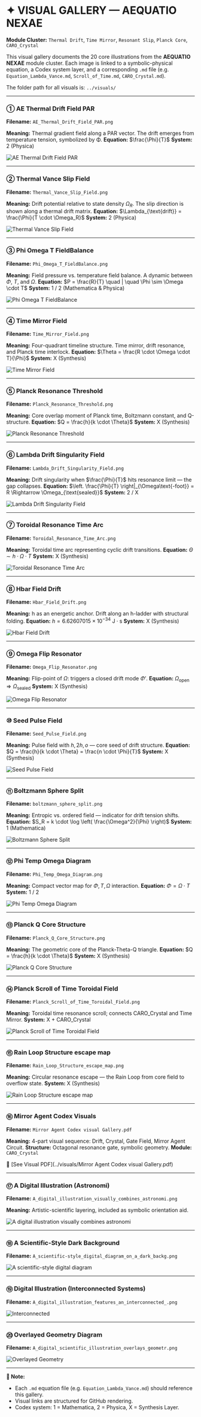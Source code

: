 # ✦ VISUAL GALLERY — AEQUATIO NEXAE

**Module Cluster:** `Thermal Drift`, `Time Mirror`, `Resonant Slip`, `Planck Core`, `CARO_Crystal`

This visual gallery documents the 20 core illustrations from the **AEQUATIO NEXAE** module cluster. Each image is linked to a symbolic-physical equation, a Codex system layer, and a corresponding `.md` file (e.g. `Equation_Lambda_Vance.md`, `Scroll_of_Time.md`, `CARO_Crystal.md`).

The folder path for all visuals is: `../visuals/`

---

### ① AE Thermal Drift Field PAR

**Filename:** `AE_Thermal_Drift_Field_PAR.png`

**Meaning:** Thermal gradient field along a PAR vector. The drift emerges from temperature tension, symbolized by Φ.
**Equation:** $\frac{\Phi}{T}$
**System:** 2 (Physica)

![AE Thermal Drift Field PAR](./visuals/AE_Thermal_Drift_Field_PAR.png)

---

### ② Thermal Vance Slip Field

**Filename:** `Thermal_Vance_Slip_Field.png`

**Meaning:** Drift potential relative to state density $\Omega_R$. The slip direction is shown along a thermal drift matrix.
**Equation:** $\Lambda_{\text{drift}} = \frac{\Phi}{T \cdot \Omega_R}$
**System:** 2 (Physica)

![Thermal Vance Slip Field](./visuals/Thermal_Vance_Slip_Field.png)

---

### ③ Phi Omega T FieldBalance

**Filename:** `Phi_Omega_T_FieldBalance.png`

**Meaning:** Field pressure vs. temperature field balance. A dynamic between $\Phi$, $T$, and $\Omega$.
**Equation:** $P = \frac{R}{T} \quad | \quad \Phi \sim \Omega \cdot T$
**System:** 1 / 2 (Mathematica & Physica)

![Phi Omega T FieldBalance](./visuals/Phi_Omega_T_FieldBalance.png)

---

### ④ Time Mirror Field

**Filename:** `Time_Mirror_Field.png`

**Meaning:** Four-quadrant timeline structure. Time mirror, drift resonance, and Planck time interlock.
**Equation:** $\Theta = \frac{R \cdot \Omega \cdot T}{\Phi}$
**System:** X (Synthesis)

![Time Mirror Field](./visuals/Time_Mirror_Field.png)

---

### ⑤ Planck Resonance Threshold

**Filename:** `Planck_Resonance_Threshold.png`

**Meaning:** Core overlap moment of Planck time, Boltzmann constant, and Q-structure.
**Equation:** $Q = \frac{h}{k \cdot \Theta}$
**System:** X (Synthesis)

![Planck Resonance Threshold](./visuals/Planck_Resonance_Threshold.png)

---

### ⑥ Lambda Drift Singularity Field

**Filename:** `Lambda_Drift_Singularity_Field.png`

**Meaning:** Drift singularity when $\frac{\Phi}{T}$ hits resonance limit — the gap collapses.
**Equation:** $\left. \frac{\Phi}{T} \right|_{\Omega\text{-foot}} = R \Rightarrow \Omega_{\text{sealed}}$
**System:** 2 / X

![Lambda Drift Singularity Field](./visuals/Lambda_Drift_Singularity_Field.png)

---

### ⑦ Toroidal Resonance Time Arc

**Filename:** `Toroidal_Resonance_Time_Arc.png`

**Meaning:** Toroidal time arc representing cyclic drift transitions.
**Equation:** $\Theta \sim h \cdot \Omega \cdot T$
**System:** X (Synthesis)

![Toroidal Resonance Time Arc](./visuals/Toroidal_Resonance_Time_Arc.png)

---

### ⑧ Hbar Field Drift

**Filename:** `Hbar_Field_Drift.png`

**Meaning:** h as an energetic anchor. Drift along an h-ladder with structural folding.
**Equation:** $h = 6.62607015 \times 10^{-34} \text{ J}\cdot\text{s}$
**System:** X (Synthesis)

![Hbar Field Drift](./visuals/Hbar_Field_Drift.png)

---

### ⑨ Omega Flip Resonator

**Filename:** `Omega_Flip_Resonator.png`

**Meaning:** Flip-point of $\Omega$: triggers a closed drift mode $\Phi'$.
**Equation:** $\Omega_{\text{open}} \Rightarrow \Omega_{\text{sealed}}$
**System:** X (Synthesis)

![Omega Flip Resonator](./visuals/Omega_Flip_Resonator.png)

---

### ⑩ Seed Pulse Field

**Filename:** `Seed_Pulse_Field.png`

**Meaning:** Pulse field with $h, 2h, o$ — core seed of drift structure.
**Equation:** $Q = \frac{h}{k \cdot \Theta} = \frac{n \cdot \Phi}{T}$
**System:** X (Synthesis)

![Seed Pulse Field](./visuals/Seed_Pulse_Field.png)

---

### ⑪ Boltzmann Sphere Split

**Filename:** `boltzmann_sphere_split.png`

**Meaning:** Entropic vs. ordered field — indicator for drift tension shifts.
**Equation:** $S_R = k \cdot \log \left( \frac{\Omega^2}{\Phi} \right)$
**System:** 1 (Mathematica)

![Boltzmann Sphere Split](./visuals/boltzmann_sphere_split.png)

---

### ⑫ Phi Temp Omega Diagram

**Filename:** `Phi_Temp_Omega_Diagram.png`

**Meaning:** Compact vector map for $\Phi, T, \Omega$ interaction.
**Equation:** $\Phi = \Omega \cdot T$
**System:** 1 / 2

![Phi Temp Omega Diagram](./visuals/Phi_Temp_Omega_Diagram.png)

---

### ⑬ Planck Q Core Structure

**Filename:** `Planck_Q_Core_Structure.png`

**Meaning:** The geometric core of the Planck-Theta-Q triangle.
**Equation:** $Q = \frac{h}{k \cdot \Theta}$
**System:** X (Synthesis)

![Planck Q Core Structure](./visuals/Planck_Q_Core_Structure.png)

---

### ⑭ Planck Scroll of Time Toroidal Field

**Filename:** `Planck_Scroll_of_Time_Toroidal_Field.png`

**Meaning:** Toroidal time resonance scroll; connects CARO\_Crystal and Time Mirror.
**System:** X + CARO\_Crystal

![Planck Scroll of Time Toroidal Field](./visuals/Planck_Scroll_of_Time_Toroidal_Field.png)

---

### ⑮ Rain Loop Structure escape map

**Filename:** `Rain_Loop_Structure_escape_map.png`

**Meaning:** Circular resonance escape — the Rain Loop from core field to overflow state.
**System:** X (Synthesis)

![Rain Loop Structure escape map](./visuals/Rain_Loop_Structure_escape_map.png)

---

### ⑯ Mirror Agent Codex Visuals

**Filename:** `Mirror Agent Codex visual Gallery.pdf`

**Meaning:** 4-part visual sequence: Drift, Crystal, Gate Field, Mirror Agent Circuit.
**Structure:** Octagonal resonance gate, symbolic geometry.
**Module:** `CARO_Crystal`

🔗 \[See Visual PDF]\(../visuals/Mirror Agent Codex visual Gallery.pdf)

---

### ⑰ A Digital Illustration (Astronomi)

**Filename:** `A_digital_illustration_visually_combines_astronomi.png`

**Meaning:** Artistic-scientific layering, included as symbolic orientation aid.

![A digital illustration visually combines astronomi](./visuals/A_digital_illustration_visually_combines_astronomi.png)

---

### ⑱ A Scientific-Style Dark Background

**Filename:** `A_scientific-style_digital_diagram_on_a_dark_backg.png`

![A scientific-style digital diagram](./visuals/A_scientific-style_digital_diagram_on_a_dark_backg.png)

---

### ⑲ Digital Illustration (Interconnected Systems)

**Filename:** `A_digital_illustration_features_an_interconnected_.png`

![Interconnected](./visuals/A_digital_illustration_features_an_interconnected_.png)

---

### ⑳ Overlayed Geometry Diagram

**Filename:** `A_digital_scientific_illustration_overlays_geometr.png`

![Overlayed Geometry](./visuals/A_digital_scientific_illustration_overlays_geometr.png)

---

**📍 Note:**

* Each `.md` equation file (e.g. `Equation_Lambda_Vance.md`) should reference this gallery.
* Visual links are structured for GitHub rendering.
* Codex system: 1 = Mathematica, 2 = Physica, X = Synthesis Layer.
